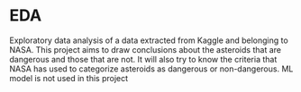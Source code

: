 # EDA
Exploratory data analysis of a data extracted from Kaggle and belonging to NASA. This project aims to draw conclusions about the asteroids that are dangerous and those that are not. 
It will also try to know the criteria that NASA has used to categorize asteroids as dangerous or non-dangerous.
ML model is not used in this project
